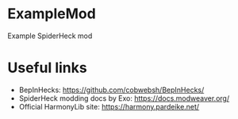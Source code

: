 # ExampleMod
Example SpiderHeck mod

# Useful links
- BepInHecks: https://github.com/cobwebsh/BepInHecks/
- SpiderHeck modding docs by Exo: https://docs.modweaver.org/
- Official HarmonyLib site: https://harmony.pardeike.net/
